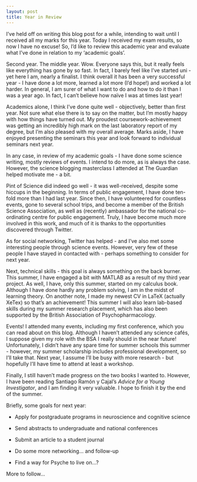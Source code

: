 ```yaml
---
layout: post
title: Year in Review
---
```


I’ve held off on writing this blog post for a while, intending to wait until I received all my marks for this year. Today I received my exam results, so now I have no excuse! So, I’d like to review this academic year and evaluate what I’ve done in relation to my ‘academic goals’. 

Second year. The middle year. Wow. Everyone says this, but it really feels like everything has gone by so fast. In fact, I barely feel like I’ve started uni - yet here I am, nearly a finalist. I think overall it has been a very successful year - I have done a lot more, learned a lot more (I’d hope!) and worked a lot harder. In general, I am surer of what I want to do and how to do it than I was a year ago. In fact, I can’t believe how naïve I was at times last year! 

Academics alone, I think I’ve done quite well - objectively, better than first year. Not sure what else there is to say on the matter, but I’m mostly happy with how things have turned out. My proudest coursework-achievement was getting an incredibly high mark on the last laboratory report of my degree, but I’m also pleased with my overall average. Marks aside, I have enjoyed presenting the seminars this year and look forward to individual seminars next year. 

In any case, in review of my academic goals - I have done some science writing, mostly reviews of events. I intend to do more, as is always the case. However, the science blogging masterclass I attended at The Guardian helped motivate me - a bit. 

Pint of Science did indeed go well - it was well-received, despite some hiccups in the beginning. In terms of public engagement, I have done ten-fold more than I had last year. Since then, I have volunteered for countless events, gone to several school trips, and become a member of the British Science Association, as well as (recently) ambassador for the national co-ordinating centre for public engagement. Truly, I have become much more involved in this work, and much of it is thanks to the opportunities discovered through Twitter. 

As for social networking, Twitter has helped - and I’ve also met some interesting people through science events. However, very few of these people I have stayed in contacted with - perhaps something to consider for next year. 

Next, technical skills - this goal is always something on the back burner. This summer, I have engaged a bit with MATLAB as a result of my third year project. As well, I have, only this summer, started on my calculus book. Although I have done hardly any problem solving, I am in the midst of learning theory. On another note, I made my newest CV in LaTeX (actually XeTex) so that’s an achievement! This summer I will also learn lab-based skills during my summer research placement, which has also been supported by the British Association of Psychopharmacology. 

Events! I attended many events, including my first conference, which you can read about on this blog. Although I haven’t attended any science cafés, I suppose given my role with the BSA I really should in the near future! Unfortunately, I didn’t have any spare time for summer schools this summer - however, my summer scholarship includes professional development, so I’ll take that. Next year, I assume I’ll be busy with more research - but hopefully I’ll have time to attend at least a workshop. 

Finally, I still haven’t made progress on the two books I wanted to. However, I have been reading Santiago Ramón y Cajal’s *Advice for a Young Investigator*, and I am finding it very valuable. I hope to finish it by the end of the summer. 

Briefly, some goals for next year:

* Apply for postgraduate programs in neuroscience and cognitive science

* Send abstracts to undergraduate and national conferences

* Submit an article to a student journal 

* Do some more networking... and follow-up

* Find a way for Psyche to live on...? 

More to follow... 